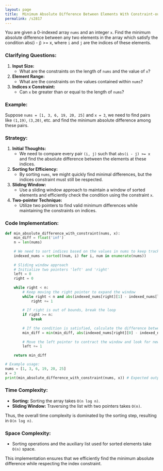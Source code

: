 ```yaml
---
layout: page
title:  Minimum Absolute Difference Between Elements With Constraint-out
permalink: /s2817
---
```

You are given a 0-indexed array `nums` and an integer `x`. Find the minimum absolute difference between any two elements in the array which satisfy the condition abs(i - j) >= x, where `i` and `j` are the indices of these elements.

### Clarifying Questions:
1. **Input Size:**
   - What are the constraints on the length of `nums` and the value of `x`?
2. **Element Range:**
   - What are the constraints on the values contained within `nums`?
3. **Indices x Constraint:**
   - Can `x` be greater than or equal to the length of `nums`?

### Example:
Suppose `nums = [1, 3, 6, 19, 20, 25]` and `x = 3`, we need to find pairs like `(1,19)`, `(3,20)`, etc. and find the minimum absolute difference among these pairs.

### Strategy:
1. **Initial Thoughts:**
   - We need to compare every pair `(i, j)` such that `abs(i - j) >= x` and find the absolute difference between the elements at these indices.
2. **Sorting for Efficiency:**
   - By sorting `nums`, we might quickly find minimal differences, but the indices constraint must still be respected.
3. **Sliding Window:**
   - Use a sliding window approach to maintain a window of sorted elements and efficiently check the condition using the constraint `x`.
4. **Two-pointer Technique:**
   - Utilize two pointers to find valid minimum differences while maintaining the constraints on indices.

### Code Implementation:

```python
def min_absolute_difference_with_constraint(nums, x):
    min_diff = float('inf')
    n = len(nums)
    
    # We need to sort indices based on the values in nums to keep track of original indices
    indexed_nums = sorted((num, i) for i, num in enumerate(nums))
    
    # Sliding window approach
    # Initialize two pointers 'left' and 'right'
    left = 0
    right = 0
    
    while right < n:
        # Keep moving the right pointer to expand the window
        while right < n and abs(indexed_nums[right][1] - indexed_nums[left][1]) < x:
            right += 1
        
        # If right is out of bounds, break the loop
        if right >= n:
            break
        
        # If the condition is satisfied, calculate the difference between current elements
        min_diff = min(min_diff, abs(indexed_nums[right][0] - indexed_nums[left][0]))
        
        # Move the left pointer to contract the window and look for new pairs
        left += 1
    
    return min_diff

# Example usage:
nums = [1, 3, 6, 19, 20, 25]
x = 3
print(min_absolute_difference_with_constraint(nums, x)) # Expected output: 14 (difference between 1 and 19)
```

### Time Complexity:
- **Sorting:** Sorting the array takes `O(n log n)`.
- **Sliding Window:** Traversing the list with two pointers takes `O(n)`.

Thus, the overall time complexity is dominated by the sorting step, resulting in `O(n log n)`.

### Space Complexity:
- Sorting operations and the auxiliary list used for sorted elements take `O(n)` space.

This implementation ensures that we efficiently find the minimum absolute difference while respecting the index constraint.